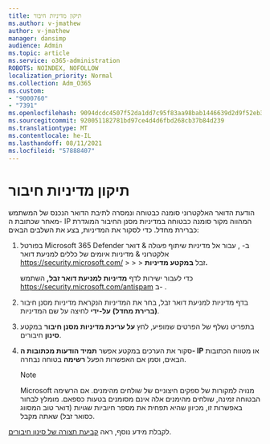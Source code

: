 ```yaml
---
title: תיקון מדיניות חיבור
ms.author: v-jmathew
author: v-jmathew
manager: dansimp
audience: Admin
ms.topic: article
ms.service: o365-administration
ROBOTS: NOINDEX, NOFOLLOW
localization_priority: Normal
ms.collection: Adm_O365
ms.custom:
- "9000760"
- "7391"
ms.openlocfilehash: 9094dcdc4507f52da1dd7c95f83aa98bab1446639d2d9f52eb3a7bc849dc183c
ms.sourcegitcommit: 920051182781bd97ce4d4d6fbd268cb37b84d239
ms.translationtype: MT
ms.contentlocale: he-IL
ms.lasthandoff: 08/11/2021
ms.locfileid: "57888407"
---
```

# <a name="fix-connection-policy"></a>תיקון מדיניות חיבור

הודעת הדואר האלקטרוני סומנה כבטוחה ונמסרה לתיבת הדואר הנכנס של המשתמש מאחר שכתובת ה- IP המהווה מקור סומנה כבטוחה במדיניות מסנן החיבור המוגדרת כברירת מחדל. כדי לסקור את המדיניות, בצע את השלבים הבאים:

1. בפורטל Microsoft 365 Defender ב- , עבור אל מדיניות שיתוף פעולה & דואר אלקטרוני & מדיניות איומים של כללים למניעת דואר <https://security.microsoft.com/>  \>  \>  \>  זבל **במקטע מדיניות.**

   כדי לעבור ישירות לדף **מדיניות למניעת דואר זבל,** השתמש <https://security.microsoft.com/antispam> ב- .

2. בדף מדיניות למניעת דואר זבל, בחר את המדיניות הנקראת מדיניות מסנן חיבור **(ברירת מחדל)** **על-ידי** לחיצה על שם המדיניות.

3. בתפריט נשלף של הפרטים שמופיע, לחץ **על עריכת מדיניות מסנן חיבור** במקטע **סינון** חיבורים.

4. סקור את הערכים במקטע אפשר **תמיד הודעות מכתובות ה- IP** או מטווח הכתובות הבאים, וסמן אם האפשרות הפעל **רשימה** בטוחה נבחרה.

   > [!NOTE]
   > Microsoft מנויה למקורות של ספקים חיצוניים של שולחים מהימנים. אם הרשימה הבטוחה זמינה, שולחים מהימנים אלה אינם מסומנים בטעות כספאם. מומלץ לבחור באפשרות זו, מכיוון שהיא תפחית את מספר חיוביות שגויות (דואר טוב המסווג כסואר זבל) שאתה מקבל.

לקבלת מידע נוסף, ראה [קביעת תצורה של סינון חיבורים](https://docs.microsoft.com/microsoft-365/security/office-365-security/configure-the-connection-filter-policy).
